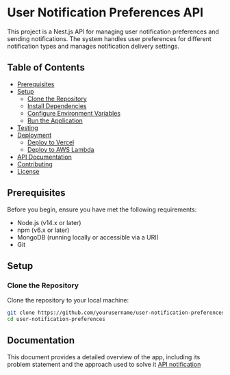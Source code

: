 # User Notification Preferences API

This project is a Nest.js API for managing user notification preferences and sending notifications. The system handles user preferences for different notification types and manages notification delivery settings.

## Table of Contents

- [Prerequisites](#prerequisites)
- [Setup](#setup)
  - [Clone the Repository](#clone-the-repository)
  - [Install Dependencies](#install-dependencies)
  - [Configure Environment Variables](#configure-environment-variables)
  - [Run the Application](#run-the-application)
- [Testing](#testing)
- [Deployment](#deployment)
  - [Deploy to Vercel](#deploy-to-vercel)
  - [Deploy to AWS Lambda](#deploy-to-aws-lambda)
- [API Documentation](#api-documentation)
- [Contributing](#contributing)
- [License](#license)

## Prerequisites

Before you begin, ensure you have met the following requirements:

- Node.js (v14.x or later)
- npm (v6.x or later)
- MongoDB (running locally or accessible via a URI)
- Git

## Setup

### Clone the Repository

Clone the repository to your local machine:

```bash
git clone https://github.com/yourusername/user-notification-preferences.git
cd user-notification-preferences
```
## Documentation
This document provides a detailed overview of the app, including its problem statement and the approach used to solve it
[API notification](https://honeysuckle-minnow-ddb.notion.site/User-Notification-Preferences-API-Documentation-1468cec1eb038059bfced3808cf747e1)
